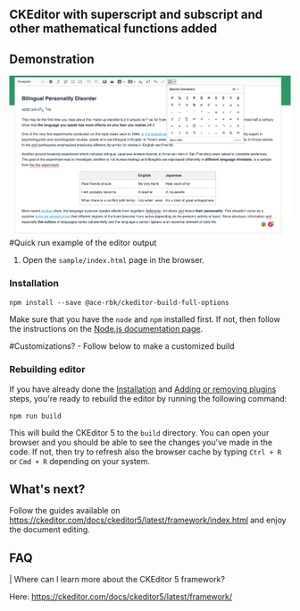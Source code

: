 ## CKEditor with superscript and subscript and other mathematical functions added
Demonstration  
---
![](https://github.com/RbkGh/ckeditor-full-options/raw/master/descriptionalImages/full-options-with-extra-functions.png)
#Quick run example of the editor output

1. Open the `sample/index.html` page in the browser.

### Installation

```
npm install --save @ace-rbk/ckeditor-build-full-options
```

Make sure that you have the `node` and `npm` installed first. If not, then follow the instructions on the [Node.js documentation page](https://nodejs.org/en/).

#Customizations? - Follow below to make a customized build
### Rebuilding editor

If you have already done the [Installation](#installation) and [Adding or removing plugins](#adding-or-removing-plugins) steps, you're ready to rebuild the editor by running the following command:

```
npm run build
```

This will build the CKEditor 5 to the `build` directory. You can open your browser and you should be able to see the changes you've made in the code. If not, then try to refresh also the browser cache by typing `Ctrl + R` or `Cmd + R` depending on your system.

## What's next?

Follow the guides available on https://ckeditor.com/docs/ckeditor5/latest/framework/index.html and enjoy the document editing.

## FAQ

| Where can I learn more about the CKEditor 5 framework?

Here: https://ckeditor.com/docs/ckeditor5/latest/framework/

